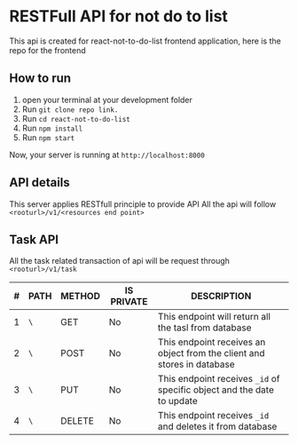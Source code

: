 # RESTFull API for not do to list

This api is created for react-not-to-do-list frontend application, here is the repo for the frontend

## How to run

1. open your terminal at your development folder
2. Run `git clone repo link.`
3. Run `cd react-not-to-do-list`
4. Run `npm install`
5. Run `npm start`

Now, your server is running at `http://localhost:8000`

## API details

This server applies RESTfull principle to provide API
All the api will follow `<rooturl>/v1/<resources end point>`

## Task API

All the task related transaction of api will be request through `<rooturl>/v1/task`

| #   | PATH | METHOD | IS PRIVATE | DESCRIPTION                                                             |
| --- | ---- | ------ | ---------- | ----------------------------------------------------------------------- |
| 1   | `\`  | GET    | No         | This endpoint will return all the tasl from database                    |
| 2   | `\`  | POST   | No         | This endpoint receives an object from the client and stores in database |
| 3   | `\`  | PUT    | No         | This endpoint receives `_id` of specific object and the date to update  |
| 4   | `\`  | DELETE | No         | This endpoint receives `_id` and deletes it from database               |
